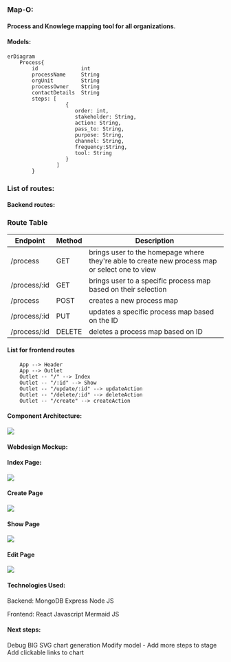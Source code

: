 ### Map-O:

#### Process and Knowlege mapping tool for all organizations.

#### Models:


```
erDiagram
    Process{
        id              int
        processName     String
        orgUnit         String
        processOwner    String
        contactDetails  String
        steps: [
                   {
                      order: int, 
                      stakeholder: String,
                      action: String,
                      pass_to: String,
                      purpose: String,
                      channel: String, 
                      frequency:String,
                      tool: String  
                   }
                ]
        }
```

### List of routes:
#### Backend routes:


### Route Table
| Endpoint | Method | Description |
| -------- | -------- | -------- |
| /process | GET | brings user to the homepage where they're able to create new process map or select one to view 
| /process/:id | GET | brings user to a specific process map based on their selection
| /process | POST | creates a new process map |
| /process/:id | PUT | updates a specific process map based on the ID |
| /process/:id | DELETE | deletes a process map based on ID | 


#### List for frontend routes

```
    App --> Header
    App --> Outlet
    Outlet -- "/" --> Index 
    Outlet -- "/:id" --> Show
    Outlet -- "/update/:id" --> updateAction
    Outlet -- "/delete/:id" --> deleteAction
    Outlet -- "/create" --> createAction
```

#### Component Architecture:

<img src="https://i.imgur.com/tHkYmZ8.png">

#### Webdesign Mockup:

#### Index Page:

<img src="https://i.imgur.com/Bkv3eEQ.png">

#### Create Page

<img src="https://i.imgur.com/BG7Zyow.png">

#### Show Page

<img src="https://i.imgur.com/T7EwcK0.png">

#### Edit Page

<img src="https://i.imgur.com/2RIx47t.png">


#### Technologies Used:
Backend:
MongoDB
Express
Node JS

Frontend:
React 
Javascript
Mermaid JS

#### Next steps:
Debug BIG SVG chart generation 
Modify model - Add more steps to stage
Add clickable links to chart
